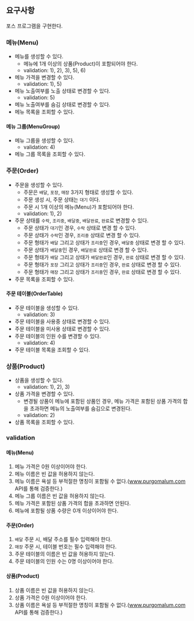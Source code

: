 ## 요구사항
포스 프로그램을 구현한다.

### 메뉴(Menu)
* 메뉴를 생성할 수 있다.
  * 메뉴에 1개 이상의 상품(Product)이 포함되어야 한다.
  * validation: 1), 2), 3), 5), 6)
* 메뉴 가격을 변경할 수 있다.
  * validation: 1), 5)
* 메뉴 노출여부를 노출 상태로 변경할 수 있다.
  * validation: 5)
* 메뉴 노출여부를 숨김 상태로 변경할 수 있다.
* 메뉴 목록을 조회할 수 있다.

#### 메뉴 그룹(MenuGroup)
* 메뉴 그룹을 생성할 수 있다.
  * validation: 4)
* 메뉴 그룹 목록을 조회할 수 있다.

### 주문(Order)
* 주문을 생성할 수 있다.
  * 주문은 `배달`, `포장`, `매장` 3가지 형태로 생성할 수 있다.
  * 주문 생성 시, 주문 상태는 `대기` 이다.
  * 주문 시 1개 이상의 메뉴(Menu)가 포함되어야 한다.
  * validation: 1), 2)
* 주문 상태를 `수락`, `조리중`, `배달중`, `배달완료`, `완료`로 변경할 수 있다.
  * 주문 상태가 `대기`인 경우, `수락` 상태로 변경 할 수 있다.
  * 주문 상태가 `수락`인 경우, `조리중` 상태로 변경 할 수 있다.
  * 주문 형태가 `배달` 그리고 상태가 `조리중`인 경우, `배달중` 상태로 변경 할 수 있다.
  * 주문 상태가 `배달중`인 경우, `배달완료` 상태로 변경 할 수 있다.
  * 주문 형태가 `배달` 그리고 상태가 `배달완료`인 경우, `완료` 상태로 변경 할 수 있다.
  * 주문 형태가 `포장` 그리고 상태가 `조리중`인 경우, `완료` 상태로 변경 할 수 있다.
  * 주문 형태가 `매장` 그리고 상태가 `조리중`인 경우, `완료` 상태로 변경 할 수 있다.
* 주문 목록을 조회할 수 있다.

#### 주문 테이블(OrderTable)
* 주문 테이블을 생성할 수 있다.
  * validation: 3)
* 주문 테이블을 사용중 상태로 변경할 수 있다.
* 주문 테이블을 미사용 상태로 변경할 수 있다.
* 주문 테이블의 인원 수를 변경할 수 있다.
  * validation: 4)
* 주문 테이블 목록을 조회할 수 있다.

### 상품(Product)
* 상품을 생성할 수 있다.
  * validation:  1), 2), 3)
* 상품 가격을 변경할 수 있다.
  * 변경될 상품이 메뉴에 포함된 상품인 경우, 메뉴 가격은 포함된 상품 가격의 합을 초과하면 메뉴의 노출여부를 숨김으로 변경된다.
  * validation: 2)
* 상품 목록을 조회할 수 있다.

### validation
#### 메뉴(Menu)
1) 메뉴 가격은 0원 이상이어야 한다.
2) 메뉴 이름은 빈 값을 허용하지 않는다.
3) 메뉴 이름은 욕설 등 부적절한 명칭이 포함될 수 없다.(www.purgomalum.com API를 통해 검증한다.)
4) 메뉴 그룹 이름은 빈 값을 허용하지 않는다.
5) 메뉴 가격은 포함된 상품 가격의 합을 초과하면 안된다.
6) 메뉴에 포함될 상품 수량은 0개 이상이어야 한다.

#### 주문(Order)
1) `배달` 주문 시, 배달 주소를 필수 입력해야 한다.
2) `매장` 주문 시, 테이블 번호는 필수 입력해야 한다.
3) 주문 테이블의 이름은 빈 값을 허용하지 않는다.
4) 주문 테이블의 인원 수는 0명 이상이어야 한다.

#### 상품(Product)
1) 상품 이름은 빈 값을 허용하지 않는다.
2) 상품 가격은 0원 이상이어야 한다.
3) 상품 이름은 욕설 등 부적절한 명칭이 포함될 수 없다.(www.purgomalum.com API를 통해 검증한다.)
